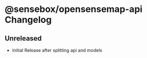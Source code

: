 # @sensebox/opensensemap-api Changelog

## Unreleased
- Initial Release after splitting api and models
